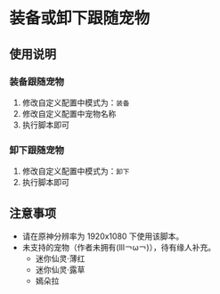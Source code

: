 # 装备或卸下跟随宠物

## 使用说明

### 装备跟随宠物

1. 修改自定义配置中模式为：`装备`
2. 修改自定义配置中宠物名称
3. 执行脚本即可

### 卸下跟随宠物

1. 修改自定义配置中模式为：`卸下`
2. 执行脚本即可

## 注意事项

+ 请在原神分辨率为 1920x1080 下使用该脚本。
+ 未支持的宠物（作者未拥有(lll￢ω￢)），待有缘人补充。
   + 迷你仙灵·薄红
   + 迷你仙灵·露草
   + 嫣朵拉
